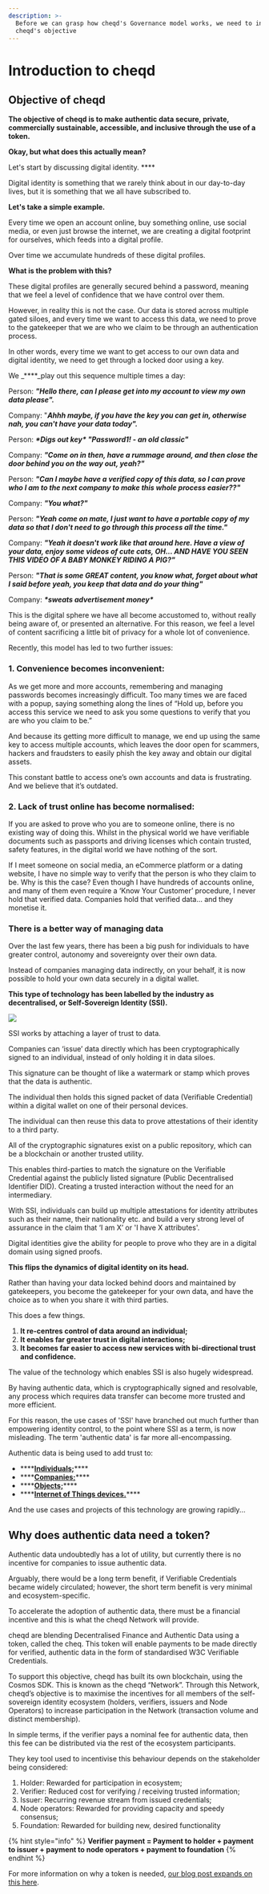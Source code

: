 ```yaml
---
description: >-
  Before we can grasp how cheqd's Governance model works, we need to introduce
  cheqd's objective
---
```


# Introduction to cheqd

## **Objective of cheqd**

**The objective of cheqd is to make authentic data secure, private, commercially sustainable, accessible, and inclusive through the use of a token.** 

**Okay, but what does this actually mean?** 

Let's start by discussing digital identity. ****

Digital identity is something that we rarely think about in our day-to-day lives, but it is something that we all have subscribed to. 

**Let's take a simple example.**

Every time we open an account online, buy something online, use social media, or even just browse the internet, we are creating a digital footprint for ourselves, which feeds into a digital profile. 

Over time we accumulate hundreds of these digital profiles.  

**What is the problem with this?**

These digital profiles are generally secured behind a password, meaning that we feel a level of confidence that we have control over them. 

However, in reality this is not the case. Our data is stored across multiple gated siloes, and every time we want to access this data, we need to prove to the gatekeeper that we are who we claim to be through an authentication process.

In other words, every time we want to get access to our own data and digital identity, we need to get through a locked door using a key.

We _****_play out this sequence multiple times a day:



Person: _**"Hello there, can I please get into my account to view my own data please".**_

Company: "_**Ahhh maybe, if you have the key you can get in, otherwise nah, you can't have your data today".**_

Person: _**\*Digs out key\*     "Password1!   -   an old classic"**_

Company: _**"Come on in then, have a rummage around, and then close the door behind you on the way out, yeah?"**_

Person: _**"Can I maybe have a verified copy of this data, so I can prove who I am to the next company to make this whole process easier??"**_

Company: _**"You what?"**_

Person: _**"Yeah come on mate, I just want to have a portable copy of my data so that I don't need to go through this process all the time."**_

Company: _**"Yeah it doesn't work like that around here. Have a view of your data, enjoy some videos of cute cats, OH... AND HAVE YOU SEEN THIS VIDEO OF A BABY MONKEY RIDING A PIG?"**_

Person: _**"That is some GREAT content, you know what, forget about what I said before yeah, you keep that data and do your thing"**_

Company: _**\*sweats advertisement money\***_

This is the digital sphere we have all become accustomed to, without really being aware of, or presented an alternative. For this reason, we feel a level of content sacrificing a little bit of privacy for a whole lot of convenience. 

Recently, this model has led to two further issues:

### **1. Convenience becomes inconvenient:** 

As we get more and more accounts, remembering and managing passwords becomes increasingly difficult. Too many times we are faced with a popup, saying something along the lines of “Hold up, before you access this service we need to ask you some questions to verify that you are who you claim to be.”   
  
And because its getting more difficult to manage, we end up using the same key to access multiple accounts, which leaves the door open for scammers, hackers and fraudsters to easily phish the key away and obtain our digital assets. 

This constant battle to access one’s own accounts and data is frustrating. And we believe that it’s outdated. 

### **2. Lack of trust online has become normalised:** 

If you are asked to prove who you are to someone online, there is no existing way of doing this. Whilst in the physical world we have verifiable documents such as passports and driving licenses which contain trusted, safety features, in the digital world we have nothing of the sort. 

If I meet someone on social media, an eCommerce platform or a dating website, I have no simple way to verify that the person is who they claim to be. Why is this the case? Even though I have hundreds of accounts online, and many of them even require a ‘Know Your Customer’ procedure, I never hold that verified data. Companies hold that verified data... and they monetise it.   


### There is a better way of managing data

Over the last few years, there has been a big push for individuals to have greater control, autonomy and sovereignty over their own data. 

Instead of companies managing data indirectly, on your behalf, it is now possible to hold your own data securely in a digital wallet. 

**This type of technology has been labelled by the industry as decentralised, or Self-Sovereign Identity \(SSI\).**

![](../../.gitbook/assets/image.png)

SSI works by attaching a layer of trust to data. 

Companies can ‘issue’ data directly which has been cryptographically signed to an individual, instead of only holding it in data siloes. 

This signature can be thought of like a watermark or stamp which proves that the data is authentic. 

The individual then holds this signed packet of data \(Verifiable Credential\) within a digital wallet on one of their personal devices.

The individual can then reuse this data to prove attestations of their identity to a third party.

All of the cryptographic signatures exist on a public repository, which can be a blockchain or another trusted utility. 

This enables third-parties to match the signature on the Verifiable Credential against the publicly listed signature \(Public Decentralised Identifier DID\). Creating a trusted interaction without the need for an intermediary.

With SSI, individuals can build up multiple attestations for identity attributes such as their name, their nationality etc. and build a very strong level of assurance in the claim that ‘I am X’ or 'I have X attributes'.

Digital identities give the ability for people to prove who they are in a digital domain using signed proofs. 

**This flips the dynamics of digital identity on its head.** 

Rather than having your data locked behind doors and maintained by gatekeepers, you become the gatekeeper for your own data, and have the choice as to when you share it with third parties. 

This does a few things.

1. **It re-centres control of data around an individual;**
2. **It enables far greater trust in digital interactions;**
3. **It becomes far easier to access new services with bi-directional trust and confidence.**

The value of the technology which enables SSI is also hugely widespread. 

By having authentic data, which is cryptographically signed and resolvable, any process which requires data transfer can become more trusted and more efficient.

For this reason, the use cases of 'SSI' have branched out much further than empowering identity control, to the point where SSI as a term, is now misleading. The term 'authentic data' is far more all-encompassing. 

Authentic data is being used to add trust to:

* \*\*\*\*[**Individuals;**](https://www.iata.org/en/pressroom/pr/2020-12-16-01/)\*\*\*\*
* \*\*\*\*[**Companies;**](https://www.gleif.org/en/lei-solutions/gleifs-digital-strategy-for-the-lei/introducing-the-verifiable-lei-vlei)\*\*\*\*
* \*\*\*\*[**Objects;**](https://lists.w3.org/Archives/Public/public-credentials/2020Jun/0100.html)\*\*\*\*
* \*\*\*\*[**Internet of Things devices.**](https://sovrin.org/library-iot/)\*\*\*\*

And the use cases and projects of this technology are growing rapidly...

## Why does authentic data need a token?

Authentic data undoubtedly has a lot of utility, but currently there is no incentive for companies to issue authentic data.

Arguably, there would be a long term benefit, if Verifiable Credentials became widely circulated; however, the short term benefit is very minimal and ecosystem-specific. 

To accelerate the adoption of authentic data, there must be a financial incentive and this is what the cheqd Network will provide.

cheqd are blending Decentralised Finance and Authentic Data using a token, called the cheq. This token will enable payments to be made directly for verified, authentic data in the form of standardised W3C Verifiable Credentials.  

To support this objective, cheqd has built its own blockchain, using the Cosmos SDK. This is known as the cheqd “Network”. Through this Network, cheqd’s objective is to maximise the incentives for all members of the self-sovereign identity ecosystem \(holders, verifiers, issuers and Node Operators\) to increase participation in the Network \(transaction volume and distinct membership\). 

In simple terms, if the verifier pays a nominal fee for authentic data, then this fee can be distributed via the rest of the ecosystem participants. 

They key tool used to incentivise this behaviour depends on the stakeholder being considered:

1. Holder: Rewarded for participation in ecosystem;
2. Verifier: Reduced cost for verifying / receiving trusted information;
3. Issuer: Recurring revenue stream from issued credentials;
4. Node operators: Rewarded for providing capacity and speedy consensus;
5. Foundation: Rewarded for building new, desired functionality 

{% hint style="info" %}
**Verifier payment = Payment to holder + payment to issuer + payment to node operators + payment to foundation**
{% endhint %}

For more information on why a token is needed, [our blog post expands on this here](https://blog.cheqd.io/why-self-sovereign-identity-needs-a-token-46e43dada01d). 


